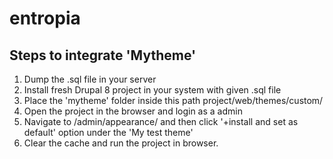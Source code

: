 # entropia

## Steps to integrate 'Mytheme'
1. Dump the .sql file in your server 
2. Install fresh Drupal 8 project in your system with given .sql file
3. Place the 'mytheme' folder inside this path project/web/themes/custom/
4. Open the project in the browser and login as a admin
5. Navigate to /admin/appearance/ and then click '+install and set as default' option under the 'My test theme'
6. Clear the cache and run the project in browser.
